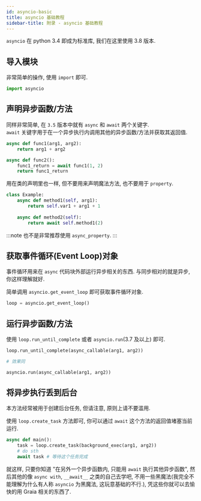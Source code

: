 ```yaml
---
id: asyncio-basic
title: asyncio 基础教程
sidebar-title: 附录 - asyncio 基础教程
---
```


`asyncio` 在 python 3.4 即成为标准库, 我们在这里使用 3.8 版本.

## 导入模块

非常简单的操作, 使用 `import` 即可.

```py
import asyncio
```

## 声明异步函数/方法

同样非常简单, 在 `3.5` 版本中就有 `async` 和 `await` 两个关键字.  
`await` 关键字用于在一个异步执行内调用其他的异步函数/方法并获取其返回值.

```py
async def func1(arg1, arg2):
    return arg1 + arg2

async def func2():
    func1_return = await func1(1, 2)
    return func1_return
```

用在类的声明里也一样, 但不要用来声明魔法方法, 也不要用于 `property`.

```py
class Example:
    async def method1(self, arg1):
        return self.var1 + arg1 + 1
    
    async def method2(self):
        return await self.method1(2)
```

:::note
也不是非常推荐使用 `async_property`.
:::

## 获取事件循环(Event Loop)对象

事件循环用来在 `async` 代码块外部运行异步相关的东西. 与同步相对的就是异步, 你这样理解就好.

简单调用 `asyncio.get_event_loop` 即可获取事件循环对象.

```py
loop = asyncio.get_event_loop()
```

## 运行异步函数/方法

使用 `loop.run_until_complete` 或者 `asyncio.run`(3.7 及以上) 即可.

```py
loop.run_until_complete(async_callable(arg1, arg2))

# 效果同

asyncio.run(async_callable(arg1, arg2))
```

## 将异步执行丢到后台

本方法经常被用于创建后台任务, 但请注意, 原则上请不要滥用.

使用 `loop.create_task` 方法即可, 你可以通过 `await` 这个方法的返回值堵塞当前运行.

```py
async def main():
    task = loop.create_task(background_exec(arg1, arg2))
    # do sth
    await task # 等待这个任务完成
```

就这样, 只要你知道 "在另外一个异步函数内, 只能用 `await` 执行其他异步函数", 然后其他的像 `async with`, `__await__` 之类的自己去学吧, 不用一些黑魔法(我完全不能理解为什么有人称 `asyncio` 为黑魔法, 这玩意基础的不行.), 凭这些你就可以去愉快的用 Graia 相关的东西了.
